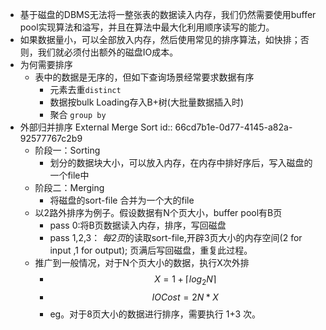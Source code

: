 - 基于磁盘的DBMS无法将一整张表的数据读入内存，我们仍然需要使用buffer pool实现算法和溢写，并且在算法中最大化利用顺序读写的能力。
- 如果数据量小，可以全部放入内存，然后使用常见的排序算法，如快排；否则，我们就必须付出额外的磁盘IO成本。
- 为何需要排序
	- 表中的数据是无序的，但如下查询场景经常要求数据有序
		- 元素去重`distinct`
		- 数据按bulk Loading存入B+树(大批量数据插入时)
		- 聚合 `group by`
- 外部归并排序 External Merge Sort
  id:: 66cd7b1e-0d77-4145-a82a-92577767c2b9
	- 阶段一：Sorting
		- 划分的数据块大小，可以放入内存，在内存中排好序后，写入磁盘的一个file中
	- 阶段二：Merging
		- 将磁盘的sort-file 合并为一个大的file
	- 以2路外排序为例子。假设数据有N个页大小，buffer pool有B页
		- pass 0:将B页数据读入内存，排序，写回磁盘
		- pass 1,2,3： *每2页*的读取sort-file,开辟3页大小的内存空间(2 for input ,1 for output); 页满后写回磁盘，重复此过程。
	- 推广到一般情况，对于N个页大小的数据，执行X次外排
		- $$X=1+\left \lceil log_2N \right \rceil $$
		- $$IO Cost=2N*X$$
		- eg。对于8页大小的数据进行排序，需要执行 1+3 次。